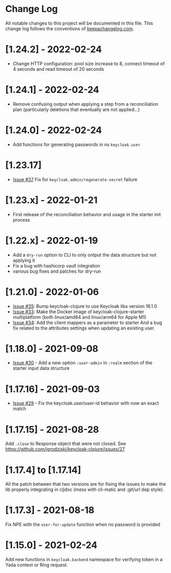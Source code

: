 # Change Log
All notable changes to this project will be documented in this file. 
This change log follows the conventions of [keepachangelog.com](http://keepachangelog.com/).

# [1.24.2] - 2022-02-24

- Change HTTP configuration: pool size increase to 8, connect timeout of 4 seconds and read timeout of 20 seconds

# [1.24.1] - 2022-02-24

- Remove confusing output when applying a step from a reconciliation plan (particularly deletions that eventually are not applied...)

# [1.24.0] - 2022-02-24

- Add functions for generating passwords in ns `keycloak.user`

# [1.23.17]

- [Issue #37](https://github.com/jgrodziski/keycloak-clojure/issues/37) Fix for `keycloak.admin/regenerate-secret` failure

# [1.23.x] - 2022-01-21

- First release of the reconciliation behavior and usage in the starter init process

# [1.22.x] - 2022-01-19
- Add a `dry-run` option to CLI to only ontput the data structure but not applying it
- Fix a bug with hashicorp vault integration
- various bug fixes and patches for dry-run 

# [1.21.0] - 2022-01-06

- [Issue #35](https://github.com/jgrodziski/keycloak-clojure/issues/35): Bump keycloak-clojure to use Keycloak libs version 16.1.0
- [Issue #33](https://github.com/jgrodziski/keycloak-clojure/issues/33): Make the Docker image of keycloak-clojure-starter multiplatform (both linux/amd64 and linux/arm64 for Apple M1) 
- [Issue #34](https://github.com/jgrodziski/keycloak-clojure/issues/34): Add the client mappers as a parameter to starter
And a bug fix related to the attributes settings when updating an existing user.

# [1.18.0] - 2021-09-08

- [Issue #30](https://github.com/jgrodziski/keycloak-clojure/issues/30) - Add a new option `:user-admin` in `:realm` section of the starter input data structure

# [1.17.16] - 2021-09-03

- [Issue #29](https://github.com/jgrodziski/keycloak-clojure/issues/29) - Fix the keycloak.user/user-id behavior with now an exact match

# [1.17.15] - 2021-08-28

Add `.close` to Response object that were not closed. See https://github.com/jgrodziski/keycloak-clojure/issues/27

# [1.17.4] to [1.17.14]

All the patch between that two versions are for fixing the issues to make the lib properly integrating in cljdoc (mess with cli-matic and :git/url dep style).

# [1.17.3] - 2021-08-18

Fix NPE with the `user-for-update` function when no password is provided

# [1.15.0] - 2021-02-24

Add new functions in `keycloak.backend` namespace for verifying token in a Yada context or Ring request.

